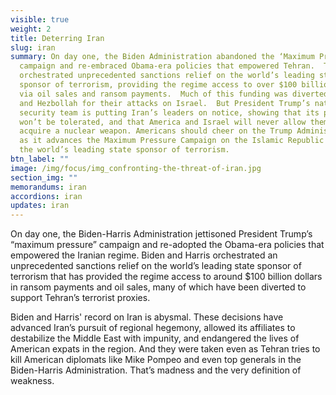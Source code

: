 ```yaml
---
visible: true
weight: 2
title: Deterring Iran
slug: iran
summary: On day one, the Biden Administration abandoned the ‘Maximum Pressure’
  campaign and re-embraced Obama-era policies that empowered Tehran.  They
  orchestrated unprecedented sanctions relief on the world’s leading state
  sponsor of terrorism, providing the regime access to over $100 billion dollars
  via oil sales and ransom payments.  Much of this funding was diverted to Hamas
  and Hezbollah for their attacks on Israel.  But President Trump’s national
  security team is putting Iran’s leaders on notice, showing that its proxy wars
  won’t be tolerated, and that America and Israel will never allow them to
  acquire a nuclear weapon. Americans should cheer on the Trump Administration
  as it advances the Maximum Pressure Campaign on the Islamic Republic of Iran,
  the world’s leading state sponsor of terrorism.
btn_label: ""
image: /img/focus/img_confronting-the-threat-of-iran.jpg
section_img: ""
memorandums: iran
accordions: iran
updates: iran
---
```

On day one, the Biden-Harris Administration jettisoned President Trump’s “maximum pressure” campaign and re-adopted the Obama-era policies that empowered the Iranian regime. Biden and Harris orchestrated an unprecedented sanctions relief on the world’s leading state sponsor of terrorism that has provided the regime access to around $100 billion dollars in ransom payments and oil sales, many of which have been diverted to support Tehran’s terrorist proxies.

Biden and Harris' record on Iran is abysmal. These decisions have advanced Iran’s pursuit of regional hegemony, allowed its affiliates to destabilize the Middle East with impunity, and endangered the lives of American expats in the region. And they were taken even as Tehran tries to kill American diplomats like Mike Pompeo and even top generals in the Biden-Harris Administration. That’s madness and the very definition of weakness.